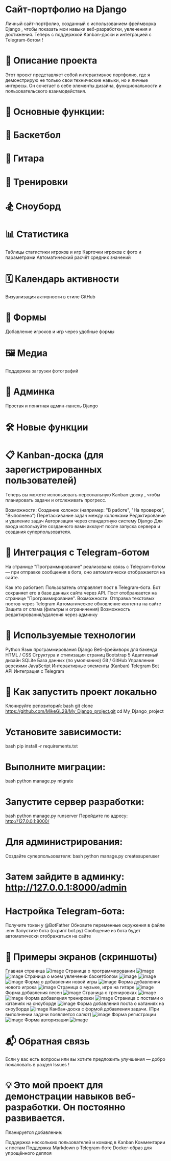 # Сайт-портфолио на Django
Личный сайт-портфолио, созданный с использованием фреймворка Django , чтобы показать мои навыки веб-разработки, увлечения и достижения.
Теперь с поддержкой Kanban-доски и интеграцией с Telegram-ботом ! 

# 📌 Описание проекта
Этот проект представляет собой интерактивное портфолио, где я демонстрирую не только свои технические навыки, но и личные интересы. Он сочетает в себе элементы дизайна, функциональности и пользовательского взаимодействия.

# 🔧 Основные функции:
# 🏀 Баскетбол
# 🎸 Гитара
# 💪 Тренировки
# 🏂 Сноуборд
# 📊 Статистика
Таблицы статистики игроков и игр
Карточки игроков с фото и параметрами
Автоматический расчёт средних значений
# 🗓️ Календарь активности
Визуализация активности в стиле GitHub
# 👤 Формы
Добавление игроков и игр через удобные формы
# 🖼️ Медиа
Поддержка загрузки фотографий
# 📁 Админка
Простая и понятная админ-панель Django
# 🛠️ Новые функции
# 📋 Kanban-доска (для зарегистрированных пользователей)
Теперь вы можете использовать персональную Kanban-доску , чтобы планировать задачи и отслеживать прогресс. 

Возможности:
Создание колонок (например: "В работе", "На проверке", "Выполнено")
Перетаскивание задач между колонками
Редактирование и удаление задач
Авторизация через стандартную систему Django
Для входа используйте созданного вами аккаунт после запуска сервера и создания суперпользователя. 

# 🤖 Интеграция с Telegram-ботом
На странице "Программирование" реализована связь с Telegram-ботом — при отправке сообщения в бота, оно автоматически отображается на сайте. 

Как это работает:
Пользователь отправляет пост в Telegram-бота.
Бот сохраняет его в базе данных сайта через API.
Пост отображается на странице "Программирование".
Возможности:
Отправка текстовых постов через Telegram
Автоматическое обновление контента на сайте
Защита от спама (фильтры и ограничения)
Возможность редактирования/удаления через админку
# 🧰 Используемые технологии
Python
Язык программирования
Django
Веб-фреймворк для бэкенда
HTML / CSS
Структура и стилизация страниц
Bootstrap 5
Адаптивный дизайн
SQLite
База данных (по умолчанию)
Git / GitHub
Управление версиями
JavaScript
Интерактивные элементы (Kanban)
Telegram Bot API
Интеграция с Telegram

# 🚀 Как запустить проект локально
Клонируйте репозиторий:
bash
git clone https://github.com/MikeGL28/My_Django_project.git 
cd My_Django_project
# Установите зависимости:
bash
pip install -r requirements.txt
# Выполните миграции:
bash
python manage.py migrate
# Запустите сервер разработки:
bash
python manage.py runserver
Перейдите по адресу: http://127.0.0.1:8000/
# Для администрирования:
Создайте суперпользователя:
bash
python manage.py createsuperuser
# Затем зайдите в админку: http://127.0.0.1:8000/admin
# Настройка Telegram-бота:
Получите токен у @BotFather
Обновите переменные окружения в файле .env
Запустите бота (скрипт bot.py)
Сообщение из бота будет автоматически отображаться на сайте
# 📸 Примеры экранов (скриншоты)

Главная страница
![image](https://github.com/user-attachments/assets/6ef56da4-c27b-4fba-b0a9-37f2263f3bad)
Страница о программировании
![image](https://github.com/user-attachments/assets/fd15e1c2-ec5f-4ef7-b7f2-0129d86072ad)
![image](https://github.com/user-attachments/assets/be0b46c2-adeb-4b4c-bf04-5a97e37a7b86)
Страница о моем увлечении баскетболом
![image](https://github.com/user-attachments/assets/c1265744-7df6-4add-b4c8-2326a06f4f05)
![image](https://github.com/user-attachments/assets/bcdb57c9-5ede-47e9-acf6-890e1f601b12)
![image](https://github.com/user-attachments/assets/4ee6d380-0d4c-489e-a770-f1fb415c81a9)
Форма о добавлении новой игры
![image](https://github.com/user-attachments/assets/95b19f10-017e-46b4-bc5c-c58b2461fe40)
Форма добавления нового игрока
![image](https://github.com/user-attachments/assets/b169f713-f3fa-451c-8364-22eeba2f89ee)
Страница о музыке, игре на гитаре
![image](https://github.com/user-attachments/assets/9f214a09-a6de-42f8-87cb-9f22829bafe0)
Форма добавления песен
![image](https://github.com/user-attachments/assets/84bc4e44-519a-4e82-b71b-e2afaed48185)
Страница о тренировках
![image](https://github.com/user-attachments/assets/b0df7baf-56b9-4122-9c9c-03456e78aba5)
![image](https://github.com/user-attachments/assets/95c77267-788a-45aa-a236-5bd9ed1dabb8)
Форма добавления тренировки
![image](https://github.com/user-attachments/assets/5e680ebe-f67b-469a-ab25-e931298b0437)
Страница с постами о катаниях на сноуборде
![image](https://github.com/user-attachments/assets/720473cd-5a52-46a0-9888-0bd5f30038f2)
Форма добавления поста о катаниях на сноуборде
![image](https://github.com/user-attachments/assets/c7d6c989-095e-4110-9637-1377d9ddbffd)
Канбан-доска с формой добавления задачи. (При выполнении задачи появляется салют)
![image](https://github.com/user-attachments/assets/d0f7beb9-1d33-438b-befe-61932af387a0)
Форма регистрации
![image](https://github.com/user-attachments/assets/2eacead3-3107-45f2-b970-610f7de231db)
Форма авторизации
![image](https://github.com/user-attachments/assets/8c92e1ae-b133-4156-8c90-97fefbb0e8ff)


# 📬 Обратная связь
Если у вас есть вопросы или вы хотите предложить улучшения — добро пожаловать в раздел Issues !

# 💡 Это мой проект для демонстрации навыков веб-разработки. Он постоянно развивается.
Планируется добавление: 

Поддержка нескольких пользователей и команд в Kanban
Комментарии к постам
Поддержка Markdown в Telegram-боте
Docker-образ для упрощённого деплоя
